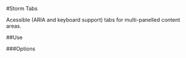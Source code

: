 #Storm Tabs

Acessible (ARIA and keyboard support) tabs for multi-panelled content areas.

##Use


###Options